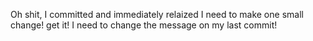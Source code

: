 Oh shit, I committed and immediately relaized I need to make one small change!
get it!
I need to change the message on my last commit!
